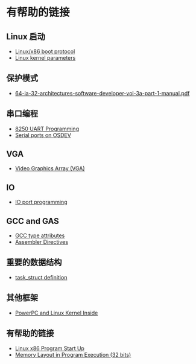 有帮助的链接
========================

Linux 启动
------------------------

* [Linux/x86 boot protocol](https://www.kernel.org/doc/Documentation/x86/boot.txt)
* [Linux kernel parameters](https://github.com/torvalds/linux/blob/master/Documentation/kernel-parameters.txt)

保护模式
------------------------

* [64-ia-32-architectures-software-developer-vol-3a-part-1-manual.pdf](http://www.intel.com/content/www/us/en/processors/architectures-software-developer-manuals.html)

串口编程
------------------------

* [8250 UART Programming](http://en.wikibooks.org/wiki/Serial_Programming/8250_UART_Programming#UART_Registers)
* [Serial ports on OSDEV](http://wiki.osdev.org/Serial_Ports)

VGA
------------------------

* [Video Graphics Array (VGA)](http://en.wikipedia.org/wiki/Video_Graphics_Array)

IO
------------------------

* [IO port programming](http://www.tldp.org/HOWTO/text/IO-Port-Programming)

GCC and GAS
------------------------

* [GCC type attributes](https://gcc.gnu.org/onlinedocs/gcc/Type-Attributes.html)
* [Assembler Directives](http://www.chemie.fu-berlin.de/chemnet/use/info/gas/gas_toc.html#TOC65)

重要的数据结构
--------------------------

* [task_struct definition](http://lxr.free-electrons.com/source/include/linux/sched.h#L1274)

其他框架
------------------------

* [PowerPC and Linux Kernel Inside](http://www.systemcomputing.org/ppc/)

有帮助的链接
------------------------

* [Linux x86 Program Start Up](http://dbp-consulting.com/tutorials/debugging/linuxProgramStartup.html)
* [Memory Layout in Program Execution (32 bits)](http://fgiasson.com/articles/memorylayout.txt)
